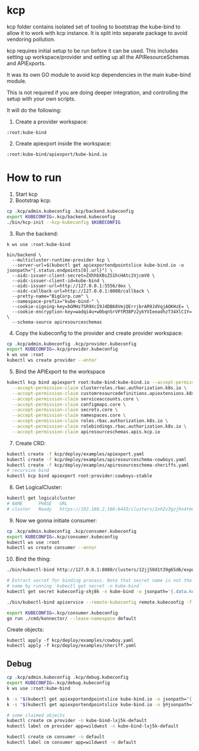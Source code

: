 # kcp 

kcp folder contains isolated set of tooling to bootstrap the kube-bind to allow it to work with kcp instance. 
It is split into separate package to avoid vendoring pollution.

kcp requires initial setup to be run before it can be used. 
This includes setting up workspace/provider and setting up all the APIResourceSchemas and APIExports.

It was its own GO module to avoid kcp dependencies in the main kube-bind module.

This is not required if you are doing deeper integration, and controlling the setup with your own scripts.

It will do the following:
1. Create a provider workspace:
```
:root:kube-bind
```
2. Create apiexport inside the workspace:
```
:root:kube-bind/apiexport/kube-bind.io
```


# How to run

1. Start kcp
2. Bootstrap kcp:
```bash
cp .kcp/admin.kubeconfig .kcp/backend.kubeconfig
export KUBECONFIG=.kcp/backend.kubeconfig
./bin/kcp-init --kcp-kubeconfig $KUBECONFIG
```
3. Run the backend:
```
k ws use :root:kube-bind

bin/backend \
  --multicluster-runtime-provider kcp \
  --server-url=$(kubectl get apiexportendpointslice kube-bind.io -o jsonpath="{.status.endpoints[0].url}") \
  --oidc-issuer-client-secret=ZXhhbXBsZS1hcHAtc2VjcmV0 \
  --oidc-issuer-client-id=kube-bind \
  --oidc-issuer-url=http://127.0.0.1:5556/dex \
  --oidc-callback-url=http://127.0.0.1:8080/callback \
  --pretty-name="BigCorp.com" \
  --namespace-prefix="kube-bind-" \
  --cookie-signing-key=bGMHz7SR9XcI9JdDB68VmjQErrjbrAR9JdVqjAOKHzE= \
  --cookie-encryption-key=wadqi4u+w0bqnSrVFtM38Pz2ykYVIeeadhzT34XlC1Y= \
  --schema-source apiresourceschemas
```


4. Copy the kubeconfig to the provider and create provider workspace:
```bash
cp .kcp/admin.kubeconfig .kcp/provider.kubeconfig
export KUBECONFIG=.kcp/provider.kubeconfig
k ws use :root
kubectl ws create provider --enter
```

5. Bind the APIExport to the workspace
```bash
kubectl kcp bind apiexport root:kube-bind:kube-bind.io --accept-permission-claim clusterrolebindings.rbac.authorization.k8s.io \
  --accept-permission-claim clusterroles.rbac.authorization.k8s.io \
  --accept-permission-claim customresourcedefinitions.apiextensions.k8s.io \
  --accept-permission-claim serviceaccounts.core \
  --accept-permission-claim configmaps.core \
  --accept-permission-claim secrets.core \
  --accept-permission-claim namespaces.core \
  --accept-permission-claim roles.rbac.authorization.k8s.io \
  --accept-permission-claim rolebindings.rbac.authorization.k8s.io \
  --accept-permission-claim apiresourceschemas.apis.kcp.io 
```

7. Create CRD:
```bash
kubectl create -f kcp/deploy/examples/apiexport.yaml  
kubectl create -f kcp/deploy/examples/apiresourceschema-cowboys.yaml
kubectl create -f kcp/deploy/examples/apiresourceschema-sheriffs.yaml
# recursive bind
kubectl kcp bind apiexport root:provider:cowboys-stable
```

8. Get LogicalCluster:

```bash
kubectl get logicalcluster
# NAME      PHASE   URL                                                    AGE
# cluster   Ready   https://192.168.2.166:6443/clusters/2xh2v3gzjhn4tmve 
```

9. Now we gonna initiate consumer:
```bash
cp .kcp/admin.kubeconfig .kcp/consumer.kubeconfig
export KUBECONFIG=.kcp/consumer.kubeconfig
kubectl ws use :root
kubectl ws create consumer --enter
```

10. Bind the thing:

```bash
./bin/kubectl-bind http://127.0.0.1:8080/clusters/12jj50d1t39g65d6/exports --dry-run -o yaml > apiserviceexport.yaml

# Extract secret for binding process. Note that secret name is not the same as output from command above. Check secret
# name by running `kubectl get secret -n kube-bind` 
kubectl get secret kubeconfig-shj8k -n kube-bind -o jsonpath='{.data.kubeconfig}' | base64 -d > remote.kubeconfig

./bin/kubectl-bind apiservice --remote-kubeconfig remote.kubeconfig -f kcp/deploy/examples/apiserviceexport.yaml  --skip-konnector --remote-namespace kube-bind-lxj5k

export KUBECONFIG=.kcp/consumer.kubeconfig
go run ./cmd/konnector/ --lease-namespace default
```

Create objects:
```
kubectl apply -f kcp/deploy/examples/cowboy.yaml
kubectl apply -f kcp/deploy/examples/sheriff.yaml
```


## Debug

```bash
cp .kcp/admin.kubeconfig .kcp/debug.kubeconfig   
export KUBECONFIG=.kcp/debug.kubeconfig
k ws use :root:kube-bind

k -s "$(kubectl get apiexportendpointslice kube-bind.io -o jsonpath="{.status.endpoints[0].url}")/clusters/*" api-resources   
k -s "$(kubectl get apiexportendpointslice kube-bind.io -o §®jsonpath="{.status.endpoints[0].url}")/clusters/*" get crd

# some claimed objects
kubectl create cm provider -n kube-bind-lxj5k-default
kubectl label cm provider app=wildwest -n kube-bind-lxj5k-default

kubectl create cm consumer -n default
kubectl label cm consumer app=wildwest -n default